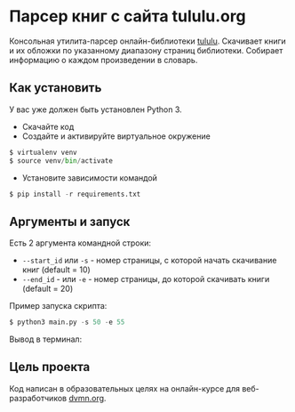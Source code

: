 # Парсер книг с сайта tululu.org
Консольная утилита-парсер онлайн-библиотеки [tululu](http://tululu.org). Скачивает книги и их обложки по указанному диапазону страниц библиотеки. Собирает информацию о каждом произведении в словарь. 

## Как установить

У вас уже должен быть установлен Python 3.

- Скачайте код
- Создайте и активируйте виртуальное окружение
```python
$ virtualenv venv
$ source venv/bin/activate
```
- Установите зависимости командой
```python
$ pip install -r requirements.txt
```

## Аргументы и запуск

Есть 2 аргумента командной строки:
- `--start_id` или `-s` - номер страницы, с которой начать скачивание книг (default = 10)
- `--end_id` - или `-e` - номер страницы, до которой скачивать книги (default = 20)

Пример запуска скрипта:
```python
$ python3 main.py -s 50 -e 55
```
Вывод в терминал:


## Цель проекта

Код написан в образовательных целях на онлайн-курсе для веб-разработчиков [dvmn.org](https://dvmn.org/).
